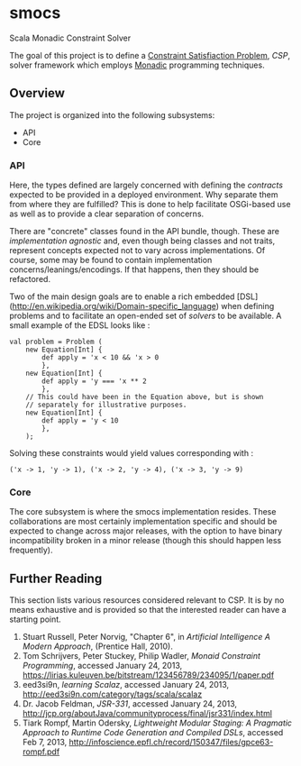 smocs
=====

Scala Monadic Constraint Solver

The goal of this project is to define a
[Constraint Satisfiaction Problem](http://en.wikipedia.org/wiki/Constraint_satisfaction_problem), *CSP*, solver framework which employs
[Monadic](http://en.wikipedia.org/wiki/Monad_%28functional_programming%29) programming techniques.


Overview
--------

The project is organized into the following subsystems:

* API
* Core

### API ###

Here, the types defined are largely concerned with defining the *contracts*
expected to be provided in a deployed environment.  Why separate them from
where they are fulfilled?  This is done to help facilitate OSGi-based use
as well as to provide a clear separation of concerns.

There are "concrete" classes found in the API bundle, though.  These are
*implementation agnostic* and, even though being classes and not traits,
represent concepts expected not to vary across implementations.  Of course,
some may be found to contain implementation concerns/leanings/encodings.  If
that happens, then they should be refactored.

Two of the main design goals are to enable a rich embedded
[DSL] (http://en.wikipedia.org/wiki/Domain-specific_language) when defining
problems and to facilitate an open-ended set of *solvers* to be available.
A small example of the EDSL looks like :

	val problem = Problem (
		new Equation[Int] {
			def apply = 'x < 10 && 'x > 0
			},
		new Equation[Int] {
			def apply = 'y === 'x ** 2
			},
		// This could have been in the Equation above, but is shown
		// separately for illustrative purposes.
		new Equation[Int] {
			def apply = 'y < 10
			},
		);

Solving these constraints would yield values corresponding with :

	('x -> 1, 'y -> 1), ('x -> 2, 'y -> 4), ('x -> 3, 'y -> 9)


### Core ###

The core subsystem is where the smocs implementation resides.  These
collaborations are most certainly implementation specific and should be
expected to change across major releases, with the option to have binary
incompatibility broken in a minor release (though this should happen less
frequently).

Further Reading
---------------

This section lists various resources considered relevant to CSP.  It is by
no means exhaustive and is provided so that the interested reader can
have a starting point.

1. Stuart Russell, Peter Norvig, "Chapter 6",
	in *Artificial Intelligence A Modern Approach*, (Prentice Hall, 2010).
2. Tom Schrijvers, Peter Stuckey, Philip Wadler,
	*Monaid Constraint Programming*, accessed January 24, 2013,
	https://lirias.kuleuven.be/bitstream/123456789/234095/1/paper.pdf
3. eed3si9n, *learning Scalaz*, accessed January 24, 2013,
	http://eed3si9n.com/category/tags/scala/scalaz
4. Dr. Jacob Feldman, *JSR-331*,
	accessed January 24, 2013,
	http://jcp.org/aboutJava/communityprocess/final/jsr331/index.html
5. Tiark Rompf, Martin Odersky,
	*Lightweight Modular Staging: A Pragmatic Approach to Runtime Code Generation and Compiled DSLs*,
	accessed Feb 7, 2013,
	http://infoscience.epfl.ch/record/150347/files/gpce63-rompf.pdf

